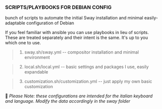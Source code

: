 
###         SCRIPTS/PLAYBOOKS FOR DEBIAN CONFIG 

bunch of scripts to automate the initial Sway installation and minimal easily-adaptable configuration of Debian

If you feel familiar with ansible you can use playbooks in lieu of scripts. These are treated separately and their intent is the same.
It's up to you which one to use. 

> 1. sway.sh/sway.yml  -- 
compositor installation and minimal environment

> 2. local.sh/local.yml  -- 
basic settings and packages I use, easily expandable

> 3. customization.sh/customization.yml  -- 
just apply my own basic customization

📍 _Please Note: these configurations are intended for the italian keyboard and language. Modify the data accordingly in the sway folder_

